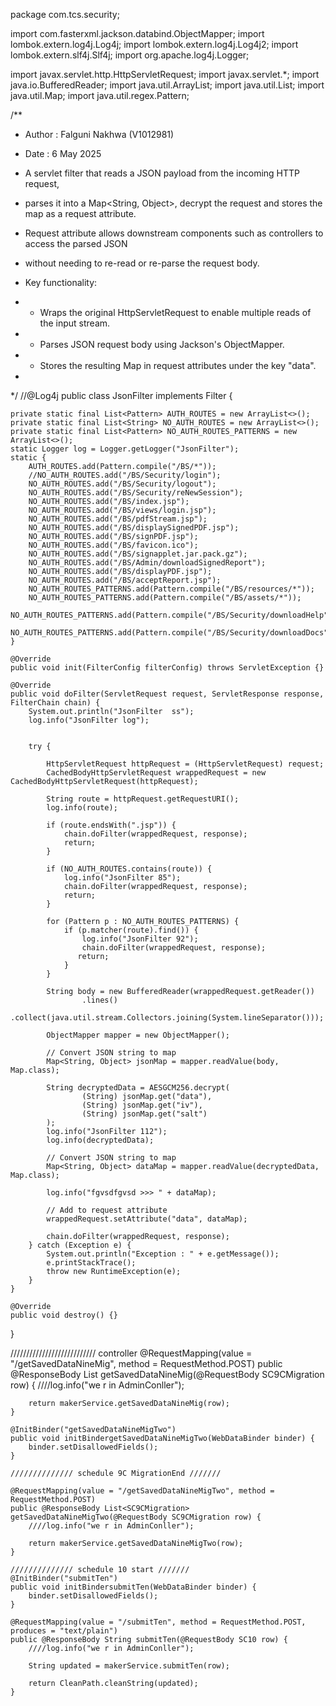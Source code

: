 package com.tcs.security;

import com.fasterxml.jackson.databind.ObjectMapper;
import lombok.extern.log4j.Log4j;
import lombok.extern.log4j.Log4j2;
import lombok.extern.slf4j.Slf4j;
import org.apache.log4j.Logger;

import javax.servlet.http.HttpServletRequest;
import javax.servlet.*;
import java.io.BufferedReader;
import java.util.ArrayList;
import java.util.List;
import java.util.Map;
import java.util.regex.Pattern;


/**
 * Author : Falguni Nakhwa (V1012981)
 * Date : 6 May 2025

 * A servlet filter that reads a JSON payload from the incoming HTTP request,
 * parses it into a Map<String, Object>, decrypt the request and stores the map as a request attribute.

 * Request attribute allows downstream components such as controllers to access the parsed JSON
 * without needing to re-read or re-parse the request body.

 * Key functionality:
 * - Wraps the original HttpServletRequest to enable multiple reads of the input stream.
 * - Parses JSON request body using Jackson's ObjectMapper.
 * - Stores the resulting Map in request attributes under the key "data".
 *
 */
//@Log4j
public class JsonFilter implements Filter {

    private static final List<Pattern> AUTH_ROUTES = new ArrayList<>();
    private static final List<String> NO_AUTH_ROUTES = new ArrayList<>();
    private static final List<Pattern> NO_AUTH_ROUTES_PATTERNS = new ArrayList<>();
    static Logger log = Logger.getLogger("JsonFilter");
    static {
        AUTH_ROUTES.add(Pattern.compile("/BS/*"));
        //NO_AUTH_ROUTES.add("/BS/Security/login");
        NO_AUTH_ROUTES.add("/BS/Security/logout");
        NO_AUTH_ROUTES.add("/BS/Security/reNewSession");
        NO_AUTH_ROUTES.add("/BS/index.jsp");
        NO_AUTH_ROUTES.add("/BS/views/login.jsp");
        NO_AUTH_ROUTES.add("/BS/pdfStream.jsp");
        NO_AUTH_ROUTES.add("/BS/displaySignedPDF.jsp");
        NO_AUTH_ROUTES.add("/BS/signPDF.jsp");
        NO_AUTH_ROUTES.add("/BS/favicon.ico");
        NO_AUTH_ROUTES.add("/BS/signapplet.jar.pack.gz");
        NO_AUTH_ROUTES.add("/BS/Admin/downloadSignedReport");
        NO_AUTH_ROUTES.add("/BS/displayPDF.jsp");
        NO_AUTH_ROUTES.add("/BS/acceptReport.jsp");
        NO_AUTH_ROUTES_PATTERNS.add(Pattern.compile("/BS/resources/*"));
        NO_AUTH_ROUTES_PATTERNS.add(Pattern.compile("/BS/assets/*"));
        NO_AUTH_ROUTES_PATTERNS.add(Pattern.compile("/BS/Security/downloadHelp"));
        NO_AUTH_ROUTES_PATTERNS.add(Pattern.compile("/BS/Security/downloadDocs"));
    }

    @Override
    public void init(FilterConfig filterConfig) throws ServletException {}

    @Override
    public void doFilter(ServletRequest request, ServletResponse response, FilterChain chain) {
        System.out.println("JsonFilter  ss");
        log.info("JsonFilter log");


        try {

            HttpServletRequest httpRequest = (HttpServletRequest) request;
            CachedBodyHttpServletRequest wrappedRequest = new CachedBodyHttpServletRequest(httpRequest);

            String route = httpRequest.getRequestURI();
            log.info(route);

            if (route.endsWith(".jsp")) {
                chain.doFilter(wrappedRequest, response);
                return;
            }

            if (NO_AUTH_ROUTES.contains(route)) {
                log.info("JsonFilter 85");
                chain.doFilter(wrappedRequest, response);
                return;
            }

            for (Pattern p : NO_AUTH_ROUTES_PATTERNS) {
                if (p.matcher(route).find()) {
                    log.info("JsonFilter 92");
                    chain.doFilter(wrappedRequest, response);
                   return;
                }
            }

            String body = new BufferedReader(wrappedRequest.getReader())
                    .lines()
                    .collect(java.util.stream.Collectors.joining(System.lineSeparator()));

            ObjectMapper mapper = new ObjectMapper();

            // Convert JSON string to map
            Map<String, Object> jsonMap = mapper.readValue(body, Map.class);

            String decryptedData = AESGCM256.decrypt(
                    (String) jsonMap.get("data"),
                    (String) jsonMap.get("iv"),
                    (String) jsonMap.get("salt")
            );
            log.info("JsonFilter 112");
            log.info(decryptedData);

            // Convert JSON string to map
            Map<String, Object> dataMap = mapper.readValue(decryptedData, Map.class);

            log.info("fgvsdfgvsd >>> " + dataMap);

            // Add to request attribute
            wrappedRequest.setAttribute("data", dataMap);

            chain.doFilter(wrappedRequest, response);
        } catch (Exception e) {
            System.out.println("Exception : " + e.getMessage());
            e.printStackTrace();
            throw new RuntimeException(e);
        }
    }

    @Override
    public void destroy() {}
}





///////////////////////////
controller
 @RequestMapping(value = "/getSavedDataNineMig", method = RequestMethod.POST)
    public @ResponseBody List<SC9CMigration> getSavedDataNineMig(@RequestBody SC9CMigration row) {
        ////log.info("we r in AdminConller");

        return makerService.getSavedDataNineMig(row);
    }

    @InitBinder("getSavedDataNineMigTwo")
    public void initBindergetSavedDataNineMigTwo(WebDataBinder binder) {
        binder.setDisallowedFields();
    }

    ////////////// schedule 9C MigrationEnd ///////

    @RequestMapping(value = "/getSavedDataNineMigTwo", method = RequestMethod.POST)
    public @ResponseBody List<SC9CMigration> getSavedDataNineMigTwo(@RequestBody SC9CMigration row) {
        ////log.info("we r in AdminConller");

        return makerService.getSavedDataNineMigTwo(row);
    }

    ////////////// schedule 10 start ///////
    @InitBinder("submitTen")
    public void initBindersubmitTen(WebDataBinder binder) {
        binder.setDisallowedFields();
    }

    @RequestMapping(value = "/submitTen", method = RequestMethod.POST, produces = "text/plain")
    public @ResponseBody String submitTen(@RequestBody SC10 row) {
        ////log.info("we r in AdminConller");

        String updated = makerService.submitTen(row);

        return CleanPath.cleanString(updated);
    }
